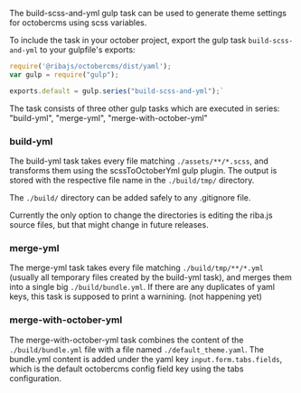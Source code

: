 The build-scss-and-yml gulp task can be used to generate theme settings for octobercms using scss variables.

To include the task in your october project, export the gulp task `build-scss-and-yml` to your gulpfile's exports:

```ts
require('@ribajs/octobercms/dist/yaml');
var gulp = require("gulp");

exports.default = gulp.series("build-scss-and-yml");`
```

The task consists of three other gulp tasks which are executed in series: "build-yml", "merge-yml", "merge-with-october-yml"

### build-yml

The build-yml task takes every file matching `./assets/**/*.scss`, and transforms them using the scssToOctoberYml gulp plugin. The output is stored with the respective file name in the `./build/tmp/` directory. 

The `./build/` directory can be added safely to any .gitignore file.

Currently the only option to change the directories is editing the riba.js source files, but that might change in future releases. 

### merge-yml 

The merge-yml task takes every file matching `./build/tmp/**/*.yml` (usually all temporary files created by the build-yml task), and merges them into a single big `./build/bundle.yml`. If there are any duplicates of yaml keys, this task is supposed to print a warnining. (not happening yet)

### merge-with-october-yml

The merge-with-october-yml task combines the content of the `./build/bundle.yml` file with a file named `./default_theme.yaml`. The bundle.yml content is added under the yaml key `input.form.tabs.fields`, which is the default octobercms config field key using the tabs configuration. 


